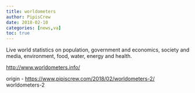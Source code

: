 ```yaml
---
title: worldometers
author: PipisCrew
date: 2018-02-10
categories: [news,va]
toc: true
---
```


Live world statistics on population, government and economics, society and media, environment, food, water, energy and health.

http://www.worldometers.info/

origin - https://www.pipiscrew.com/2018/02/worldometers-2/ worldometers-2